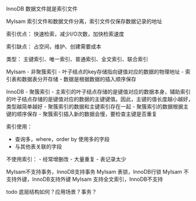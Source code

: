 InnoDB 数据文件就是索引文件

MyIsam 索引文件和数据文件分离，索引文件仅保存数据记录的地址

索引优点：
快速检索，减少I/O次数，加快检索速度

索引缺点：
占空间，维护、创建需要成本

类型：
主键索引、唯一索引、普通索引、全文索引、联合索引

MyIsam - 非聚簇索引
    - 叶子结点的key存储指向键值对应的数据的物理地址
    - 索引表和数据表分开存储
    - 数据是根据数据的插入顺序保存

InnoDB - 聚簇索引
    - 主索引的叶子结点存储的是键值对应的数据本身，辅助索引的叶子结点存储的是键值对应的数据的主键键值。因此，主键的值长度越小越好，类型越简单越好
    - 聚簇索引的数据和主键索引存在一起
    - 聚簇索引的数据根据主键的顺序保存
    - 聚簇索引插入新的数据会慢，要检查主键是否重复

索引使用：
 - 查询多，where，order by 使用多的字段
 - 与其他表关联的字段
 
不使用索引：
    -  经常增删改
    - 大量重复
    - 表记录太少

MyIsam不支持事务，InnoDB支持事务
MyIsam 表锁，InnoDB行锁
MyIsam 不支持外键，InnoDB支持外键
MyIsam 支持全文索引，InnoDB不支持

todo 底层结构如何？应用场景？事务？
